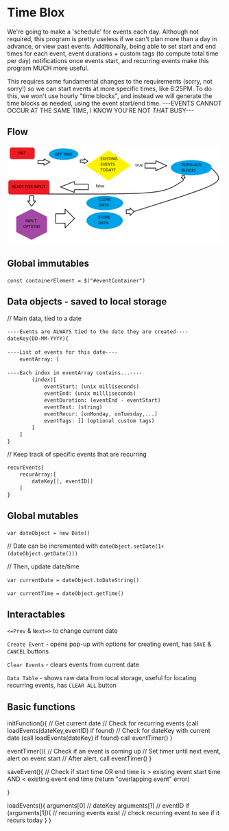 # Time Blox
We're going to make a 'schedule' for events each day. Although not required, this program is pretty useless if we can't plan more than a day in advance, or view past events. Additionally, being able to set start and end times for each event, event durations + custom tags (to compute total time per day) notifications once events start, and recurring events make this program MUCH more useful.

This requires some fundamental changes to the requirements (sorry, not sorry!) so we can start events at more specific times, like 6:25PM. To do this, we won't use hourly "time blocks", and instead we will generate the time blocks as needed, using the event start/end time. ---EVENTS CANNOT OCCUR AT THE SAME TIME, I KNOW YOU'RE NOT *THAT* BUSY---

## Flow
![flow demo img](./build/images/BLOXDEMO.png)

## Global immutables

`const containerElement = $("#eventContainer")`

## Data objects - saved to local storage

// Main data, tied to a date

```
----Events are ALWAYS tied to the date they are created----
dateKey(DD-MM-YYYY){

----List of events for this date---- 
    eventArray: [

----Each index in eventArray contains...----
        (index)[ 
            eventStart: (unix milliseconds)
            eventEnd: (unix millliseconds)
            eventDuration: (eventEnd - eventStart)
            eventText: (string)
            eventRecur: [onMonday, onTuesday,...]
            eventTags: [] (optional custom tags)
        ]
    ]
}
```

// Keep track of specific events that are recurring

```
recurEvents{
    recurArray:[
        dateKey[], eventID[]
    ]
}
```

## Global mutables

`var dateObject = new Date()`

// Date can be incremented with `dateObject.setDate(1+(dateObject.getDate()))`

// Then, update date/time

`var currentDate = dateObject.toDateString()`

`var currentTime = dateObject.getTime()`

## Interactables

`<=Prev` & `Next=>` to change current date

`Create Event` - opens pop-up with options for creating event, has `SAVE` & `CANCEL` buttons

`Clear Events` - clears events from current date

`Data Table` - shows raw data from local storage, useful for locating recurring events, has `CLEAR ALL` button

## Basic functions

initFunction(){
    // Get current date
    // Check for recurring events (call loadEvents(dateKey,eventID) if found)
    // Check for dateKey with current date (call loadEvents(dateKey) if found)
    call eventTimer()
}

eventTimer(){
    // Check if an event is coming up
    // Set timer until next event, alert on event start
    // After alert, call eventTimer()
}

saveEvent(){
    // Check if start time OR end time is > existing event start time AND < existing event end time (return "overlapping event" error)

}

loadEvents(){
    arguments[0] // dateKey
    arguments[1] // eventID
    if (arguments[1]){ // recurring events exist
        // check recurring event to see if it recurs today
    }
}